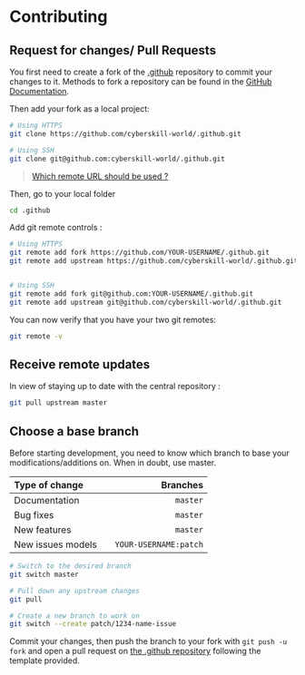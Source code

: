 # Contributing

## Request for changes/ Pull Requests
You first need to create a fork of the [.github](https://github.com/cyberskill-world/.github/) repository to commit your changes to it. Methods to fork a repository can be found in the [GitHub Documentation](https://docs.github.com/en/get-started/quickstart/fork-a-repo).

Then add your fork as a local project:

```sh
# Using HTTPS
git clone https://github.com/cyberskill-world/.github.git

# Using SSH
git clone git@github.com:cyberskill-world/.github.git
```

> [Which remote URL should be used ?](https://docs.github.com/en/get-started/getting-started-with-git/about-remote-repositories)

Then, go to your local folder

```sh
cd .github
```

Add git remote controls :

```sh
# Using HTTPS
git remote add fork https://github.com/YOUR-USERNAME/.github.git
git remote add upstream https://github.com/cyberskill-world/.github.git


# Using SSH
git remote add fork git@github.com:YOUR-USERNAME/.github.git
git remote add upstream git@github.com/cyberskill-world/.github.git
```

You can now verify that you have your two git remotes:

```sh
git remote -v
```

## Receive remote updates
In view of staying up to date with the central repository :

```sh
git pull upstream master
```

## Choose a base branch
Before starting development, you need to know which branch to base your modifications/additions on. When in doubt, use master.

| Type of change                |           | Branches              |
| :------------------           |:---------:| ---------------------:|
| Documentation                 |           | `master`              |
| Bug fixes                     |           | `master`              |
| New features                  |           | `master`              |
| New issues models             |           | `YOUR-USERNAME:patch` |

```sh
# Switch to the desired branch
git switch master

# Pull down any upstream changes
git pull

# Create a new branch to work on
git switch --create patch/1234-name-issue
```

Commit your changes, then push the branch to your fork with `git push -u fork` and open a pull request on [the .github repository](https://github.com/cyberskill-world/.github/) following the template provided.